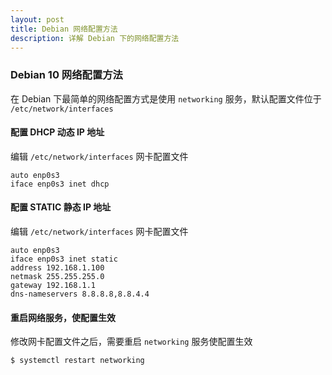 ```yaml
---
layout: post
title: Debian 网络配置方法
description: 详解 Debian 下的网络配置方法
---
```


### Debian 10 网络配置方法

在 Debian 下最简单的网络配置方式是使用 `networking` 服务，默认配置文件位于 `/etc/network/interfaces`

#### 配置 DHCP 动态 IP 地址

编辑 `/etc/network/interfaces` 网卡配置文件

```
auto enp0s3
iface enp0s3 inet dhcp
```

#### 配置 STATIC 静态 IP 地址

编辑 `/etc/network/interfaces` 网卡配置文件

```
auto enp0s3
iface enp0s3 inet static
address 192.168.1.100
netmask 255.255.255.0
gateway 192.168.1.1
dns-nameservers 8.8.8.8,8.8.4.4
```

#### 重启网络服务，使配置生效

修改网卡配置文件之后，需要重启 `networking` 服务使配置生效

```
$ systemctl restart networking
```
